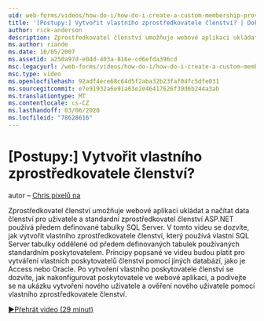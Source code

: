 ```yaml
---
uid: web-forms/videos/how-do-i/how-do-i-create-a-custom-membership-provider
title: '[Postupy:] Vytvořit vlastního zprostředkovatele členství? | Dokumenty Microsoft'
author: rick-anderson
description: Zprostředkovatel členství umožňuje webové aplikaci ukládat a načítat data členství pro uživatele a standardní zprostředkovatel členství ASP.NET používá předem definovaný...
ms.author: riande
ms.date: 10/05/2007
ms.assetid: a250a97d-e04d-403a-816e-cd6efda396cd
msc.legacyurl: /web-forms/videos/how-do-i/how-do-i-create-a-custom-membership-provider
msc.type: video
ms.openlocfilehash: 92adf4ece68c64d5f2aba32b23faf04fc5dfe031
ms.sourcegitcommit: e7e91932a6e91a63e2e46417626f39d6b244a3ab
ms.translationtype: MT
ms.contentlocale: cs-CZ
ms.lasthandoff: 03/06/2020
ms.locfileid: "78628616"
---
```

# <a name="how-do-i-create-a-custom-membership-provider"></a>[Postupy:] Vytvořit vlastního zprostředkovatele členství?

autor – [Chris pixelů na](https://twitter.com/chrispels)

Zprostředkovatel členství umožňuje webové aplikaci ukládat a načítat data členství pro uživatele a standardní zprostředkovatel členství ASP.NET používá předem definované tabulky SQL Server. V tomto videu se dozvíte, jak vytvořit vlastního zprostředkovatele členství, který používá vlastní SQL Server tabulky oddělené od předem definovaných tabulek používaných standardním poskytovatelem. Principy popsané ve videu budou platit pro vytváření vlastních poskytovatelů členství pomocí jiných databází, jako je Access nebo Oracle. Po vytvoření vlastního poskytovatele členství se dozvíte, jak nakonfigurovat poskytovatele ve webové aplikaci, a podívejte se na ukázku vytvoření nového uživatele a ověření nového uživatele pomocí vlastního zprostředkovatele členství.

[&#9654;Přehrát video (29 minut)](https://channel9.msdn.com/Blogs/ASP-NET-Site-Videos/how-do-i-create-a-custom-membership-provider)
